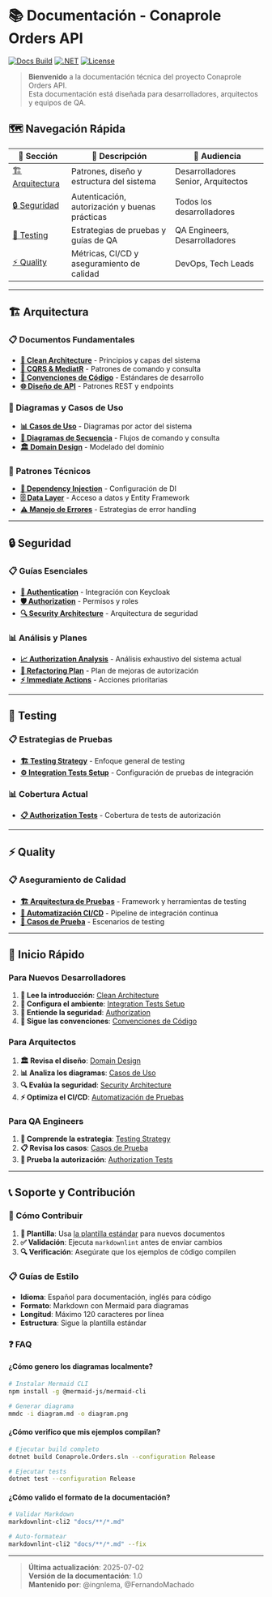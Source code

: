 # 📚 Documentación - Conaprole Orders API

[![Docs Build](https://img.shields.io/badge/docs-passing-brightgreen)](https://github.com/ingnlema/Conaprole)
[![.NET](https://img.shields.io/badge/.NET-8.0-blue)](https://dotnet.microsoft.com/)
[![License](https://img.shields.io/badge/license-MIT-blue.svg)](LICENSE)

> **Bienvenido** a la documentación técnica del proyecto Conaprole Orders API.  
> Esta documentación está diseñada para desarrolladores, arquitectos y equipos de QA.

## 🗺️ Navegación Rápida

| 📂 Sección | 📄 Descripción | 🎯 Audiencia |
|------------|----------------|--------------|
| [🏗️ Arquitectura](#️-arquitectura) | Patrones, diseño y estructura del sistema | Desarrolladores Senior, Arquitectos |
| [🔒 Seguridad](#-seguridad) | Autenticación, autorización y buenas prácticas | Todos los desarrolladores |
| [🧪 Testing](#-testing) | Estrategias de pruebas y guías de QA | QA Engineers, Desarrolladores |
| [⚡ Quality](#-quality) | Métricas, CI/CD y aseguramiento de calidad | DevOps, Tech Leads |

---

## 🏗️ Arquitectura

### 📋 Documentos Fundamentales

- [**📐 Clean Architecture**](architecture/clean-architecture.md) - Principios y capas del sistema
- [**🎯 CQRS & MediatR**](architecture/cqrs-mediator.md) - Patrones de comando y consulta
- [**📝 Convenciones de Código**](architecture/convenciones-codigo.md) - Estándares de desarrollo
- [**🌐 Diseño de API**](architecture/api-design.md) - Patrones REST y endpoints

### 🎨 Diagramas y Casos de Uso

- [**📊 Casos de Uso**](architecture/casos-de-uso/) - Diagramas por actor del sistema
- [**🔄 Diagramas de Secuencia**](architecture/diagramas-secuencia/) - Flujos de comando y consulta
- [**🏛️ Domain Design**](architecture/domain-design.md) - Modelado del dominio

### 🔧 Patrones Técnicos

- [**💉 Dependency Injection**](architecture/dependency-injection.md) - Configuración de DI
- [**🗄️ Data Layer**](architecture/data-layer.md) - Acceso a datos y Entity Framework
- [**⚠️ Manejo de Errores**](architecture/manejo-errores.md) - Estrategias de error handling

---

## 🔒 Seguridad

### 📋 Guías Esenciales

- [**🔐 Authentication**](security/authentication.md) - Integración con Keycloak
- [**🛡️ Authorization**](security/authorization.md) - Permisos y roles
- [**🔍 Security Architecture**](security/security-architecture.md) - Arquitectura de seguridad

### 📊 Análisis y Planes

- [**📈 Authorization Analysis**](security/authorization-analysis.md) - Análisis exhaustivo del sistema actual
- [**🔧 Refactoring Plan**](security/authorization-refactoring-plan.md) - Plan de mejoras de autorización
- [**⚡ Immediate Actions**](security/immediate-actions.md) - Acciones prioritarias

---

## 🧪 Testing

### 📋 Estrategias de Pruebas

- [**🏗️ Testing Strategy**](architecture/testing-strategy.md) - Enfoque general de testing
- [**⚙️ Integration Tests Setup**](testing/integration-tests-setup.md) - Configuración de pruebas de integración

### 📊 Cobertura Actual

- [**📋 Authorization Tests**](../test/Conaprole.Orders.Api.FunctionalTests/Authorization/README.md) -
  Cobertura de tests de autorización

---

## ⚡ Quality

### 📋 Aseguramiento de Calidad

- [**🏗️ Arquitectura de Pruebas**](quality/arquitectura-pruebas.md) - Framework y herramientas de testing
- [**🤖 Automatización CI/CD**](quality/automatizacion-pruebas-ci.md) - Pipeline de integración continua
- [**📝 Casos de Prueba**](quality/casos-de-prueba.md) - Escenarios de testing

---

## 🚀 Inicio Rápido

### Para Nuevos Desarrolladores

1. **📖 Lee la introducción**: [Clean Architecture](architecture/clean-architecture.md)
2. **🔧 Configura el ambiente**: [Integration Tests Setup](testing/integration-tests-setup.md)
3. **🔐 Entiende la seguridad**: [Authorization](security/authorization.md)
4. **📝 Sigue las convenciones**: [Convenciones de Código](architecture/convenciones-codigo.md)

### Para Arquitectos

1. **🏛️ Revisa el diseño**: [Domain Design](architecture/domain-design.md)
2. **📊 Analiza los diagramas**: [Casos de Uso](architecture/casos-de-uso/)
3. **🔍 Evalúa la seguridad**: [Security Architecture](security/security-architecture.md)
4. **⚡ Optimiza el CI/CD**: [Automatización de Pruebas](quality/automatizacion-pruebas-ci.md)

### Para QA Engineers

1. **🧪 Comprende la estrategia**: [Testing Strategy](architecture/testing-strategy.md)
2. **📋 Revisa los casos**: [Casos de Prueba](quality/casos-de-prueba.md)
3. **🔐 Prueba la autorización**: [Authorization Tests](../test/Conaprole.Orders.Api.FunctionalTests/Authorization/README.md)

---

## 📞 Soporte y Contribución

### 🤝 Cómo Contribuir

1. **📝 Plantilla**: Usa [la plantilla estándar](_TEMPLATE.md) para nuevos documentos
2. **✅ Validación**: Ejecuta `markdownlint` antes de enviar cambios
3. **🔍 Verificación**: Asegúrate que los ejemplos de código compilen

### 📋 Guías de Estilo

- **Idioma**: Español para documentación, inglés para código
- **Formato**: Markdown con Mermaid para diagramas
- **Longitud**: Máximo 120 caracteres por línea
- **Estructura**: Sigue la plantilla estándar

### ❓ FAQ

#### ¿Cómo genero los diagramas localmente?

```bash
# Instalar Mermaid CLI
npm install -g @mermaid-js/mermaid-cli

# Generar diagrama
mmdc -i diagram.md -o diagram.png
```

#### ¿Cómo verifico que mis ejemplos compilan?

```bash
# Ejecutar build completo
dotnet build Conaprole.Orders.sln --configuration Release

# Ejecutar tests
dotnet test --configuration Release
```

#### ¿Cómo valido el formato de la documentación?

```bash
# Validar Markdown
markdownlint-cli2 "docs/**/*.md"

# Auto-formatear
markdownlint-cli2 "docs/**/*.md" --fix
```

---

> **Última actualización**: 2025-07-02  
> **Versión de la documentación**: 1.0  
> **Mantenido por**: @ingnlema, @FernandoMachado
